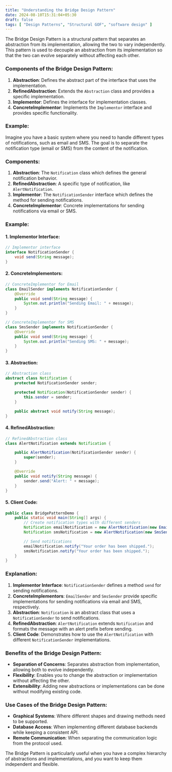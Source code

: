 ```yaml
---
title: "Understanding the Bridge Design Pattern"
date: 2024-08-10T15:31:04+05:30
draft: false
tags: [ "Design Patterns", "Structural GOF", "software design" ]
---
```

The Bridge Design Pattern is a structural pattern that separates an abstraction from its implementation, allowing the two to vary independently. This pattern is used to decouple an abstraction from its implementation so that the two can evolve separately without affecting each other.

### Components of the Bridge Design Pattern:

1. **Abstraction**: Defines the abstract part of the interface that uses the implementation.
2. **RefinedAbstraction**: Extends the `Abstraction` class and provides a specific implementation.
3. **Implementor**: Defines the interface for implementation classes.
4. **ConcreteImplementor**: Implements the `Implementor` interface and provides specific functionality.

### Example:

Imagine you have a basic system where you need to handle different types of notifications, such as email and SMS. The goal is to separate the notification type (email or SMS) from the content of the notification.

### Components:

1. **Abstraction**: The `Notification` class which defines the general notification behavior.
2. **RefinedAbstraction**: A specific type of notification, like `AlertNotification`.
3. **Implementor**: The `NotificationSender` interface which defines the method for sending notifications.
4. **ConcreteImplementor**: Concrete implementations for sending notifications via email or SMS.

### Example:

#### 1. Implementor Interface:

```java
// Implementor interface
interface NotificationSender {
    void send(String message);
}
```

#### 2. ConcreteImplementors:

```java
// ConcreteImplementor for Email
class EmailSender implements NotificationSender {
    @Override
    public void send(String message) {
        System.out.println("Sending Email: " + message);
    }
}

// ConcreteImplementor for SMS
class SmsSender implements NotificationSender {
    @Override
    public void send(String message) {
        System.out.println("Sending SMS: " + message);
    }
}
```

#### 3. Abstraction:

```java
// Abstraction class
abstract class Notification {
    protected NotificationSender sender;

    protected Notification(NotificationSender sender) {
        this.sender = sender;
    }

    public abstract void notify(String message);
}
```

#### 4. RefinedAbstraction:

```java
// RefinedAbstraction class
class AlertNotification extends Notification {

    public AlertNotification(NotificationSender sender) {
        super(sender);
    }

    @Override
    public void notify(String message) {
        sender.send("Alert: " + message);
    }
}
```

#### 5. Client Code:

```java
public class BridgePatternDemo {
    public static void main(String[] args) {
        // Create notification types with different senders
        Notification emailNotification = new AlertNotification(new EmailSender());
        Notification smsNotification = new AlertNotification(new SmsSender());

        // Send notifications
        emailNotification.notify("Your order has been shipped.");
        smsNotification.notify("Your order has been shipped.");
    }
}
```

### Explanation:

1. **Implementor Interface**: `NotificationSender` defines a method `send` for sending notifications.
2. **ConcreteImplementors**: `EmailSender` and `SmsSender` provide specific implementations for sending notifications via email and SMS, respectively.
3. **Abstraction**: `Notification` is an abstract class that uses a `NotificationSender` to send notifications.
4. **RefinedAbstraction**: `AlertNotification` extends `Notification` and formats the message with an alert prefix before sending.
5. **Client Code**: Demonstrates how to use the `AlertNotification` with different `NotificationSender` implementations.

### Benefits of the Bridge Design Pattern:

- **Separation of Concerns**: Separates abstraction from implementation, allowing both to evolve independently.
- **Flexibility**: Enables you to change the abstraction or implementation without affecting the other.
- **Extensibility**: Adding new abstractions or implementations can be done without modifying existing code.

### Use Cases of the Bridge Design Pattern:

- **Graphical Systems**: Where different shapes and drawing methods need to be supported.
- **Database Access**: When implementing different database backends while keeping a consistent API.
- **Remote Communication**: When separating the communication logic from the protocol used.

The Bridge Pattern is particularly useful when you have a complex hierarchy of abstractions and implementations, and you want to keep them independent and flexible.